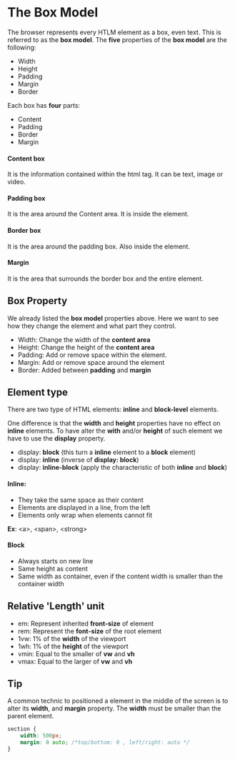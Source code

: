 The Box Model
=============
The browser represents every HTLM element as a box, even text. This is referred to as the **box model**.
The **five** properties of the **box model** are the following:

+ Width
+ Height
+ Padding
+ Margin
+ Border

Each box has **four** parts:

+ Content
+ Padding
+ Border
+ Margin

#### __Content box__
It is the information contained within the html tag. It can be text, image or video.

#### __Padding box__
It is the area around the Content area. It is inside the element.

#### __Border box__
It is the area around the padding box. Also inside the element.

#### __Margin__
It is the area that surrounds the border box and the entire element.

Box Property
------------
We already listed the **box model** properties above. Here we want to see how they change the element and what part they control.

+ Width: Change the width of the **content area**
+ Height: Change the height of the **content area**
+ Padding: Add or remove space within the element.
+ Margin: Add or remove space around the element
+ Border: Added between **padding** and **margin**


Element type
------------

There are two type of HTML elements: **inline**  and **block-level** elements.

One difference is that the **width** and **height** properties have no effect on **inline** elements. To have alter the **with** and/or **height** of such element we have to use the **display** property.

+ display: **block** (this turn a **inline** element to a **block** element)
+ display: **inline** (inverse of **display: block**)
+ display: **inline-block** (apply the characteristic of both **inline** and **block**)


#### __Inline__:

+ They take the same space as their content
+ Elements are displayed in a line, from the left
+ Elements only wrap when elements cannot fit

**Ex**: \<a>, \<span>, \<strong>

#### __Block__

+ Always starts on new line
+ Same height as content
+ Same width as container, even if the content width is smaller than the container width


Relative 'Length' unit
----------------------
+ em: Represent inherited **front-size** of element
+ rem: Represent the **font-size** of the root element
+ 1vw: 1% of the **width** of the viewport
+ 1wh: 1% of the **height** of the viewport
+ vmin: Equal to the smaller of **vw** and **vh**
+ vmax: Equal to the larger of **vw** and **vh**


Tip
---
A common technic to positioned a element in the middle of the screen is to alter its **width**, and **margin** property.
The **width** must be smaller than the parent element.

```css
section {
    width: 500px;
    margin: 0 auto; /*top/bottom: 0 , left/right: auto */
}
```



